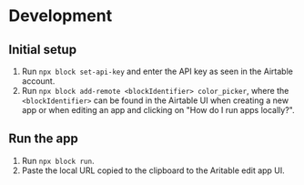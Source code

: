 # Development

## Initial setup

1. Run `npx block set-api-key` and enter the API key as seen in the Airtable account.
1. Run `npx block add-remote <blockIdentifier> color_picker`, where the `<blockIdentifier>` can be found in the Airtable UI when creating a new app or when editing an app and clicking on "How do I run apps locally?".

## Run the app

1. Run `npx block run`.
1. Paste the local URL copied to the clipboard to the Aritable edit app UI.
